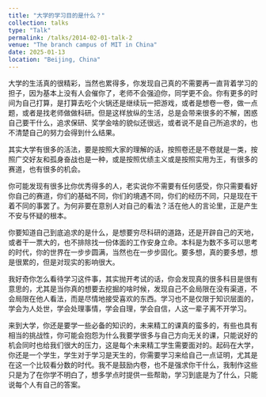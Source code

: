 ```yaml
---
title: "大学的学习目的是什么？"
collection: talks
type: "Talk"
permalink: /talks/2014-02-01-talk-2
venue: "The branch campus of MIT in China"
date: 2025-01-13
location: "Beijing, China"
---
```


大学的生活真的很精彩，当然也累得多，你发现自己真的不需要再一直背着学习的担子，因为基本上没有人会催你了，老师不会强迫你，同学更不会。你有更多的时间为自己打算，是打算去吃个火锅还是继续玩一把游戏，或者是想卷一卷，做一点题，或者是找老师做做科研。但是这样放纵的生活，总是会带来很多的不解，困惑自己要干什么，追求保研、奖学金啥的貌似还很远，或者说不是自己所追求的，也不清楚自己的努力会得到什么结果。

其实大学有很多的活法，要是按照大家的理解的话，按照卷还是不卷就是一类，按照广交好友和孤身奋战也是一种，或是按照优绩主义或是按照实用为王，有很多的赛道，也有很多的机会。

你可能发现有很多比你优秀得多的人，老实说你不需要有任何感受，你只需要看好你自己的赛道，你们的基础不同，你们的境遇不同，你们的经历不同，只是现在干着不同的事罢了。为何非要在意别人对自己的看法？活在他人的言论里，正是产生不安与怀疑的根本。

你要知道自己到底追求的是什么，是想要穷尽科研的道路，还是开辟自己的天地，或者干一票大的，也不排除找一份体面的工作安身立命。本科是为数不多可以思考的时代，你的世界在一步步圆满，当然也在一步步固化。要多想，真的要多想，想是很累的，但是对现实的影响很大。

我好奇你怎么看待学习这件事，其实抛开考试的话，你会发现真的很多科目是很有意思的，尤其是当你真的想要去挖掘的啥时候，发现自己不会局限在没有渠道，不会局限在他人看法，而是尽情地接受喜欢的东西。学习也不是仅限于知识层面的，学会为人处世，学会处理事情，学会自理，学会自信，人这一辈子离不开学习。

来到大学，你还是要学一些必备的知识的，未来精工的课真的蛮多的，有些也具有相当的挑战性，你可能会抱怨为什么我要学很多与自己方向无关的课，只能说好的机会同时也给我们很大的压力，这是每个未来精工学生需要面对的。起码在大学，你还是一个学生，学生对于学习是天生的，你需要学习来给自己一点证明，尤其是在这一个比较看分数的时代。我不是鼓励内卷，也不是强求你干什么，我制作这些只是为了在你学不明白了，想多学点时提供一些帮助，学习到底是为了什么，只能说每个人有自己的答案。
